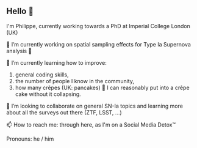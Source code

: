## Hello 👋

I'm Philippe, currently working towards a PhD at Imperial College London (UK)

🔭 I’m currently working on spatial sampling effects for Type Ia Supernova analysis 🔭

🌱 I’m currently learning how to improve:
  1. general coding skills,
  2. the number of people I know in the community,
  3. how many crêpes (UK: pancakes) 🥞 I can reasonably put into a crêpe cake without it collapsing.

👯 I’m looking to collaborate on general SN-Ia topics and learning more about all the surveys out there (ZTF, LSST, ...)

📫 How to reach me: through here, as I'm on a Social Media Detox™

Pronouns: he / him
